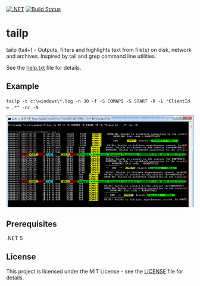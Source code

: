[![.NET](https://github.com/adrian-bulicanu/tailp/actions/workflows/dotnet.yml/badge.svg)](https://github.com/adrian-bulicanu/tailp/actions/workflows/dotnet.yml) [![Build Status](https://dev.azure.com/adrianbulicanu/tailp/_apis/build/status/adrian-bulicanu.tailp?branchName=master)](https://dev.azure.com/adrianbulicanu/tailp/_build/latest?definitionId=1&branchName=master)

# tailp

tailp (tail+) - Outputs, filters and highlights text from file(s) on disk, network and archives.
Inspired by tail and grep command line utilities.

See the [help.txt](tailp/Resources/help.txt) file for details.

## Example

`tailp -t c:\windows\*.log -n 30 -f -S COMAPI -S START -R -L "ClientId = .*" -nr -N`

![Screenshot](docs/sample_screenshot.png)

## Prerequisites

.NET 5

## License

This project is licensed under the MIT License - see the [LICENSE](LICENSE) file for details.
